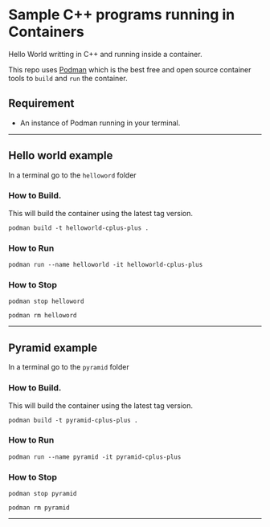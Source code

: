 # Sample C++ programs running in Containers

Hello World writting in C++ and running inside a container.

This repo uses [Podman](https://podman.io/) which is the best free and open source container tools to `build` and `run` the container.


## Requirement
* An instance of Podman running in your terminal.

---

## Hello world example

In a terminal go to the `helloword` folder 

### How to Build.

This will build the container using the latest tag version.

```
podman build -t helloworld-cplus-plus .
```

### How to Run

```
podman run --name helloworld -it helloworld-cplus-plus
```

### How to Stop

```
podman stop helloword
```

```
podman rm helloword
```

---

## Pyramid example

In a terminal go to the `pyramid` folder 

### How to Build.

This will build the container using the latest tag version.

```
podman build -t pyramid-cplus-plus .
```

### How to Run

```
podman run --name pyramid -it pyramid-cplus-plus
```

### How to Stop

```
podman stop pyramid
```

```
podman rm pyramid
```

---